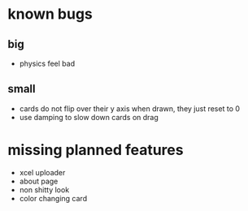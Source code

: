 # known bugs
## big
* physics feel bad
## small
* cards do not flip over their y axis when drawn, they just reset to 0
* use damping to slow down cards on drag

# missing planned features
* xcel uploader
* about page
* non shitty look
* color changing card